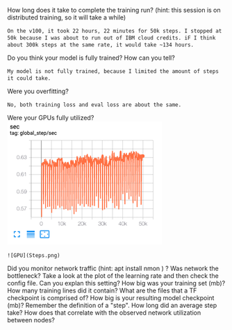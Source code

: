 How long does it take to complete the training run? (hint: this session is on distributed training, so it will take a while)
```
On the v100, it took 22 hours, 22 minutes for 50k steps. I stopped at 50k because I was about to run out of IBM cloud credits. iF I think about 300k steps at the same rate, it would take ~134 hours.
```

Do you think your model is fully trained? How can you tell?
```
My model is not fully trained, because I limited the amount of steps it could take.
```
Were you overfitting?
```
No, both training loss and eval loss are about the same.
```

Were your GPUs fully utilized?
![GPU](Images/Steps.png)

```
![GPU](Steps.png)
```


Did you monitor network traffic (hint: apt install nmon ) ? Was network the bottleneck?
Take a look at the plot of the learning rate and then check the config file. Can you explan this setting?
How big was your training set (mb)? How many training lines did it contain?
What are the files that a TF checkpoint is comprised of?
How big is your resulting model checkpoint (mb)?
Remember the definition of a "step". How long did an average step take?
How does that correlate with the observed network utilization between nodes?
